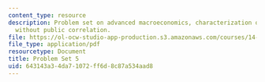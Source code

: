 ```yaml
---
content_type: resource
description: Problem set on advanced macroeconomics, characterization of V, and convexity
  without public correlation.
file: https://ol-ocw-studio-app-production.s3.amazonaws.com/courses/14-461-advanced-macroeconomics-i-fall-2012/643143a34da71072ff6d8c87a534aad8_MIT14_461F12_pset5.pdf
file_type: application/pdf
resourcetype: Document
title: Problem Set 5
uid: 643143a3-4da7-1072-ff6d-8c87a534aad8
---
```

